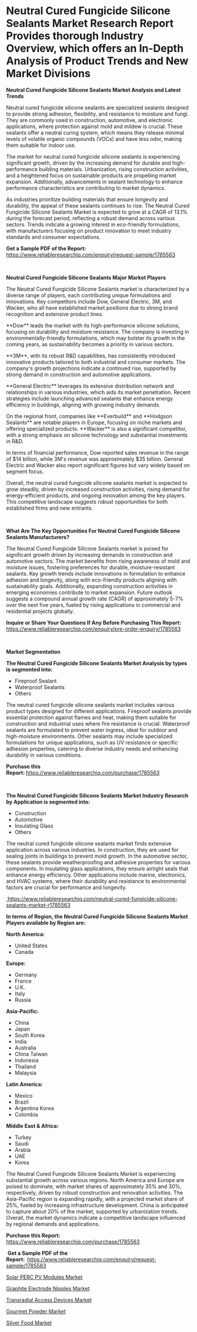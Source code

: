 <p><h1>Neutral Cured Fungicide Silicone Sealants Market Research Report Provides thorough Industry Overview, which offers an In-Depth Analysis of Product Trends and New Market Divisions</h1></p><p><strong>Neutral Cured Fungicide Silicone Sealants Market Analysis and Latest Trends</strong></p>
<p><p>Neutral cured fungicide silicone sealants are specialized sealants designed to provide strong adhesion, flexibility, and resistance to moisture and fungi. They are commonly used in construction, automotive, and electronic applications, where protection against mold and mildew is crucial. These sealants offer a neutral curing system, which means they release minimal levels of volatile organic compounds (VOCs) and have less odor, making them suitable for indoor use.</p><p>The market for neutral cured fungicide silicone sealants is experiencing significant growth, driven by the increasing demand for durable and high-performance building materials. Urbanization, rising construction activities, and a heightened focus on sustainable products are propelling market expansion. Additionally, advancements in sealant technology to enhance performance characteristics are contributing to market dynamics.</p><p>As industries prioritize building materials that ensure longevity and durability, the appeal of these sealants continues to rise. The Neutral Cured Fungicide Silicone Sealants Market is expected to grow at a CAGR of 13.1% during the forecast period, reflecting a robust demand across various sectors. Trends indicate a growing interest in eco-friendly formulations, with manufacturers focusing on product innovation to meet industry standards and consumer expectations.</p></p>
<p><strong>Get a Sample PDF of the Report:&nbsp;</strong> <a href="https://www.reliableresearchiq.com/enquiry/request-sample/1785563?utm_campaign=120&utm_medium=2&utm_source=Github&utm_content=ia&utm_term=08102024&utm_id=neutral-cured-fungicide-silicone-sealants">https://www.reliableresearchiq.com/enquiry/request-sample/1785563</a></p>
<p>&nbsp;</p>
<p><strong>Neutral Cured Fungicide Silicone Sealants Major Market Players</strong></p>
<p><p>The Neutral Cured Fungicide Silicone Sealants market is characterized by a diverse range of players, each contributing unique formulations and innovations. Key competitors include Dow, General Electric, 3M, and Wacker, who all have established market positions due to strong brand recognition and extensive product lines. </p><p>**Dow** leads the market with its high-performance silicone solutions, focusing on durability and moisture resistance. The company is investing in environmentally-friendly formulations, which may bolster its growth in the coming years, as sustainability becomes a priority in various sectors.</p><p>**3M**, with its robust R&D capabilities, has consistently introduced innovative products tailored to both industrial and consumer markets. The company's growth projections indicate a continued rise, supported by strong demand in construction and automotive applications.</p><p>**General Electric** leverages its extensive distribution network and relationships in various industries, which aids its market penetration. Recent strategies include launching advanced sealants that enhance energy efficiency in buildings, aligning with growing industry demands.</p><p>On the regional front, companies like **Everbuild** and **Hodgson Sealants** are notable players in Europe, focusing on niche markets and offering specialized products. **Wacker** is also a significant competitor, with a strong emphasis on silicone technology and substantial investments in R&D.</p><p>In terms of financial performance, Dow reported sales revenue in the range of $14 billion, while 3M's revenue was approximately $35 billion. General Electric and Wacker also report significant figures but vary widely based on segment focus.</p><p>Overall, the neutral cured fungicide silicone sealants market is expected to grow steadily, driven by increased construction activities, rising demand for energy-efficient products, and ongoing innovation among the key players. This competitive landscape suggests robust opportunities for both established firms and new entrants.</p></p>
<p>&nbsp;</p>
<p><strong>What Are The Key Opportunities For Neutral Cured Fungicide Silicone Sealants Manufacturers?</strong></p>
<p><p>The Neutral Cured Fungicide Silicone Sealants market is poised for significant growth driven by increasing demands in construction and automotive sectors. The market benefits from rising awareness of mold and moisture issues, fostering preferences for durable, moisture-resistant sealants. Key growth trends include innovations in formulation to enhance adhesion and longevity, along with eco-friendly products aligning with sustainability goals. Additionally, expanding construction activities in emerging economies contribute to market expansion. Future outlook suggests a compound annual growth rate (CAGR) of approximately 5-7% over the next five years, fueled by rising applications in commercial and residential projects globally.</p></p>
<p><strong>Inquire or Share Your Questions If Any Before Purchasing This Report:</strong> <a href="https://www.reliableresearchiq.com/enquiry/pre-order-enquiry/1785563?utm_campaign=120&utm_medium=2&utm_source=Github&utm_content=ia&utm_term=08102024&utm_id=neutral-cured-fungicide-silicone-sealants">https://www.reliableresearchiq.com/enquiry/pre-order-enquiry/1785563</a></p>
<p>&nbsp;</p>
<p><strong>Market Segmentation</strong></p>
<p><strong>The Neutral Cured Fungicide Silicone Sealants Market Analysis by types is segmented into:</strong></p>
<p><ul><li>Fireproof Sealant</li><li>Waterproof Sealants</li><li>Others</li></ul></p>
<p><p>The neutral cured fungicide silicone sealants market includes various product types designed for different applications. Fireproof sealants provide essential protection against flames and heat, making them suitable for construction and industrial uses where fire resistance is crucial. Waterproof sealants are formulated to prevent water ingress, ideal for outdoor and high-moisture environments. Other sealants may include specialized formulations for unique applications, such as UV resistance or specific adhesion properties, catering to diverse industry needs and enhancing durability in various conditions.</p></p>
<p><strong>Purchase this Report:&nbsp;</strong><a href="https://www.reliableresearchiq.com/purchase/1785563?utm_campaign=120&utm_medium=2&utm_source=Github&utm_content=ia&utm_term=08102024&utm_id=neutral-cured-fungicide-silicone-sealants">https://www.reliableresearchiq.com/purchase/1785563</a></p>
<p>&nbsp;</p>
<p><strong>The Neutral Cured Fungicide Silicone Sealants Market Industry Research by Application is segmented into:</strong></p>
<p><ul><li>Construction</li><li>Automotive</li><li>Insulating Glass</li><li>Others</li></ul></p>
<p><p>The neutral cured fungicide silicone sealants market finds extensive application across various industries. In construction, they are used for sealing joints in buildings to prevent mold growth. In the automotive sector, these sealants provide weatherproofing and adhesive properties for various components. In insulating glass applications, they ensure airtight seals that enhance energy efficiency. Other applications include marine, electronics, and HVAC systems, where their durability and resistance to environmental factors are crucial for performance and longevity.</p></p>
<p><a href="https://www.reliableresearchiq.com/neutral-cured-fungicide-silicone-sealants-market-r1785563?utm_campaign=120&utm_medium=2&utm_source=Github&utm_content=ia&utm_term=08102024&utm_id=neutral-cured-fungicide-silicone-sealants">&nbsp;https://www.reliableresearchiq.com/neutral-cured-fungicide-silicone-sealants-market-r1785563</a></p>
<p><strong>In terms of Region, the Neutral Cured Fungicide Silicone Sealants Market Players available by Region are:</strong></p>
<p>
    <p> <strong> North America: </strong>
        <ul>
            <li>United States</li>
            <li>Canada</li>
        </ul>
        </p> 
    <p> <strong> Europe: </strong>
        <ul>
            <li>Germany</li>
            <li>France</li>
            <li>U.K.</li>
            <li>Italy</li>
            <li>Russia</li>
        </ul>
        </p> 
    <p> <strong> Asia-Pacific: </strong>
        <ul>
            <li>China</li>
            <li>Japan</li>
            <li>South Korea</li>
            <li>India</li>
            <li>Australia</li>
            <li>China Taiwan</li>
            <li>Indonesia</li>
            <li>Thailand</li>
            <li>Malaysia</li>
        </ul>
        </p> 
    <p> <strong> Latin America: </strong>
        <ul>
            <li>Mexico</li>
            <li>Brazil</li>
            <li>Argentina Korea</li>
            <li>Colombia</li>
        </ul>
        </p> 
    <p> <strong> Middle East & Africa: </strong>
        <ul>
            <li>Turkey</li>
            <li>Saudi</li>
            <li>Arabia</li>
            <li>UAE</li>
            <li>Korea</li>
        </ul>
    </p>
    </p>
<p><p>The Neutral Cured Fungicide Silicone Sealants Market is experiencing substantial growth across various regions. North America and Europe are poised to dominate, with market shares of approximately 35% and 30%, respectively, driven by robust construction and renovation activities. The Asia-Pacific region is expanding rapidly, with a projected market share of 25%, fueled by increasing infrastructure development. China is anticipated to capture about 20% of the market, supported by urbanization trends. Overall, the market dynamics indicate a competitive landscape influenced by regional demands and applications.</p></p>
<p><strong>Purchase this Report: </strong><a href="https://www.reliableresearchiq.com/purchase/1785563?utm_campaign=120&utm_medium=2&utm_source=Github&utm_content=ia&utm_term=08102024&utm_id=neutral-cured-fungicide-silicone-sealants">https://www.reliableresearchiq.com/purchase/1785563</a></p>
<p>&nbsp;<strong>Get a Sample PDF of the Report:&nbsp;&nbsp;</strong><a href="https://www.reliableresearchiq.com/enquiry/request-sample/1785563?utm_campaign=120&utm_medium=2&utm_source=Github&utm_content=ia&utm_term=08102024&utm_id=neutral-cured-fungicide-silicone-sealants">https://www.reliableresearchiq.com/enquiry/request-sample/1785563</a></p>
<p><strong></strong></p>
<p><p><a href="https://github.com/tomasa8xtkvotaw/Market-Research-Report-List-1/blob/main/solar-perc-pv-modules-market.md?utm_campaign=120&utm_medium=2&utm_source=Github&utm_content=ia&utm_term=08102024&utm_id=neutral-cured-fungicide-silicone-sealants">Solar PERC PV Modules Market</a></p><p><a href="https://github.com/bansebnspene3/Market-Research-Report-List-1/blob/main/graphite-electrode-nipples-market.md?utm_campaign=120&utm_medium=2&utm_source=Github&utm_content=ia&utm_term=08102024&utm_id=neutral-cured-fungicide-silicone-sealants">Graphite Electrode Nipples Market</a></p><p><a href="https://www.linkedin.com/pulse/transradial-access-devices-market-shifts-strategic-analysis-kgx9c?utm_campaign=120&utm_medium=2&utm_source=Github&utm_content=ia&utm_term=08102024&utm_id=neutral-cured-fungicide-silicone-sealants">Transradial Access Devices Market</a></p><p><a href="https://issuu.com/reportprime-2/docs/gourmet-powder-market-size-2030.ppt_ff5b5b3bc3af77?utm_campaign=120&utm_medium=2&utm_source=Github&utm_content=ia&utm_term=08102024&utm_id=neutral-cured-fungicide-silicone-sealants">Gourmet Powder Market</a></p><p><a href="https://issuu.com/reportprime-2/docs/silver-food-market-size-2030.pptx_30c99f21aedc26?utm_campaign=120&utm_medium=2&utm_source=Github&utm_content=ia&utm_term=08102024&utm_id=neutral-cured-fungicide-silicone-sealants">Silver Food Market</a></p></p>